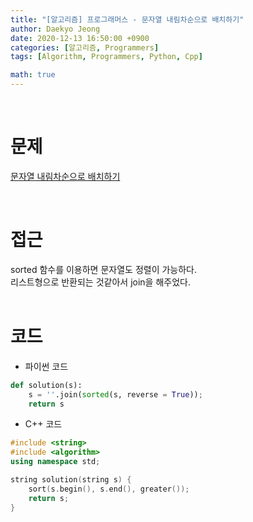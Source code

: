 ```yaml
---
title: "[알고리즘] 프로그래머스 - 문자열 내림차순으로 배치하기"
author: Daekyo Jeong
date: 2020-12-13 16:50:00 +0900
categories: [알고리즘, Programmers]
tags: [Algorithm, Programmers, Python, Cpp]

math: true
---
```


<br/>

# **문제**


[문자열 내림차순으로 배치하기](https://programmers.co.kr/learn/courses/30/lessons/12917)

<br/>

# **접근**  

sorted 함수를 이용하면 문자열도 정렬이 가능하다.  
리스트형으로 반환되는 것같아서 join을 해주었다.  
<br/>

# **코드**


- 파이썬 코드   

```py
def solution(s):
    s = ''.join(sorted(s, reverse = True));
    return s
```


- C++ 코드

```cpp
#include <string>
#include <algorithm>
using namespace std;

string solution(string s) {
    sort(s.begin(), s.end(), greater());
    return s;
}
```



<br/>
